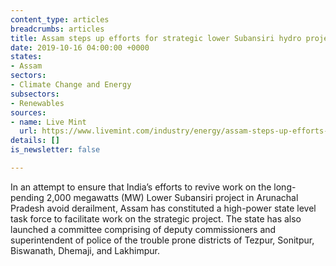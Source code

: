 ```yaml
---
content_type: articles
breadcrumbs: articles
title: Assam steps up efforts for strategic lower Subansiri hydro project in Arunachal
date: 2019-10-16 04:00:00 +0000
states:
- Assam
sectors:
- Climate Change and Energy
subsectors:
- Renewables
sources:
- name: Live Mint
  url: https://www.livemint.com/industry/energy/assam-steps-up-efforts-for-strategic-lower-subansiri-hydro-project-in-arunachal-11570762749755.html
details: []
is_newsletter: false

---
```

In an attempt to ensure that India’s efforts to revive work on the long-pending 2,000 megawatts (MW) Lower Subansiri project in Arunachal Pradesh avoid derailment, Assam has constituted a high-power state level task force to facilitate work on the strategic project. The state has also launched a committee comprising of deputy commissioners and superintendent of police of the trouble prone districts of Tezpur, Sonitpur, Biswanath, Dhemaji, and Lakhimpur.
